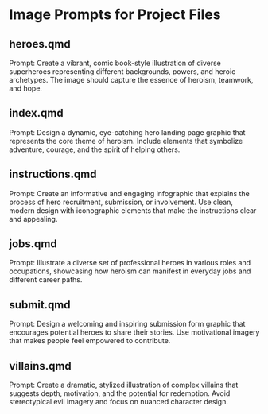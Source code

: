 # Image Prompts for Project Files

## heroes.qmd
Prompt: Create a vibrant, comic book-style illustration of diverse superheroes representing different backgrounds, powers, and heroic archetypes. The image should capture the essence of heroism, teamwork, and hope.

## index.qmd
Prompt: Design a dynamic, eye-catching hero landing page graphic that represents the core theme of heroism. Include elements that symbolize adventure, courage, and the spirit of helping others.

## instructions.qmd
Prompt: Create an informative and engaging infographic that explains the process of hero recruitment, submission, or involvement. Use clean, modern design with iconographic elements that make the instructions clear and appealing.

## jobs.qmd
Prompt: Illustrate a diverse set of professional heroes in various roles and occupations, showcasing how heroism can manifest in everyday jobs and different career paths.

## submit.qmd
Prompt: Design a welcoming and inspiring submission form graphic that encourages potential heroes to share their stories. Use motivational imagery that makes people feel empowered to contribute.

## villains.qmd
Prompt: Create a dramatic, stylized illustration of complex villains that suggests depth, motivation, and the potential for redemption. Avoid stereotypical evil imagery and focus on nuanced character design.